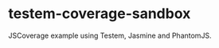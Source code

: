 testem-coverage-sandbox
=======================

JSCoverage example using Testem, Jasmine and PhantomJS.
